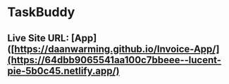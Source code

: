 # TaskBuddy

## Live Site URL: [App]([https://daanwarming.github.io/Invoice-App/](https://64dbb9065541aa100c7bbeee--lucent-pie-5b0c45.netlify.app/)


